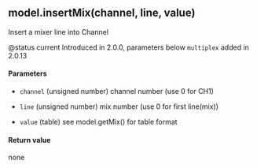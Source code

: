 <!-- This file was generated by the script. Do not edit it, any changes will be lost! -->

## model.insertMix(channel, line, value)



Insert a mixer line into Channel   

@status current Introduced in 2.0.0, parameters below `multiplex` added in 2.0.13


#### Parameters

* `channel` (unsigned number) channel number (use 0 for CH1)

* `line` (unsigned number) mix number (use 0 for first line(mix))

* `value` (table) see model.getMix() for table format



#### Return value

none

